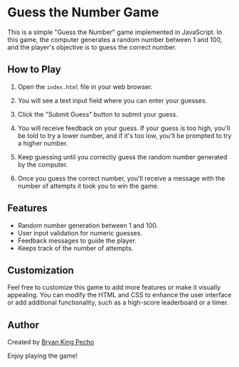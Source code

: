 # Guess the Number Game

This is a simple "Guess the Number" game implemented in JavaScript. In this game, the computer generates a random number between 1 and 100, and the player's objective is to guess the correct number.

## How to Play

1. Open the `index.html` file in your web browser.

2. You will see a text input field where you can enter your guesses.

3. Click the "Submit Guess" button to submit your guess.

4. You will receive feedback on your guess. If your guess is too high, you'll be told to try a lower number, and if it's too low, you'll be prompted to try a higher number.

5. Keep guessing until you correctly guess the random number generated by the computer.

6. Once you guess the correct number, you'll receive a message with the number of attempts it took you to win the game.

## Features

- Random number generation between 1 and 100.
- User input validation for numeric guesses.
- Feedback messages to guide the player.
- Keeps track of the number of attempts.

## Customization

Feel free to customize this game to add more features or make it visually appealing. You can modify the HTML and CSS to enhance the user interface or add additional functionality, such as a high-score leaderboard or a timer.

## Author

Created by [Bryan King Pecho](https://github.com/bkpecho)

Enjoy playing the game!
